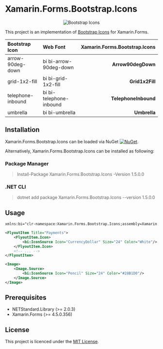 # Xamarin.Forms.Bootstrap.Icons

<center>
<img src="https://icons.getbootstrap.com/assets/img/icons-hero.png" alt="Bootstrap Icons">
</center>

This project is an implementation of [Bootstrap Icons][1] for Xamarin.Forms.

[1]: https://icons.getbootstrap.com/ "Bootstrap Icons"

| Bootstrap Icon        | Web Font   |   Xamarin.Forms.Bootstrap.Icons |
|:-----------------|:-------------------|--------------------:|
| arrow-90deg-down | bi bi-arrow-90deg-down         |            **Arrow90degDown**  |
| grid-1x2-fill | bi bi-grid-1x2-fill         |            **Grid1x2Fill**  |
| telephone-inbound | bi bi-telephone-inbound        |            **TelephoneInbound**  |
| umbrella | bi bi-umbrella        |            **Umbrella**  |

## Installation

Xamarin.Forms.Bootstrap.Icons can be loaded via NuGet [![NuGet](https://img.shields.io/nuget/v/Xamarin.Forms.Bootstrap.Icons?style=plastic)](https://www.nuget.org/packages/Xamarin.Forms.Bootstrap.Icons/).

Alternatively, Xamarin.Forms.Bootstrap.Icons can be installed as following:

### Package Manager

> Install-Package Xamarin.Forms.Bootstrap.Icons -Version 1.5.0.0

### .NET CLI

> dotnet add package Xamarin.Forms.Bootstrap.Icons --version 1.5.0.0

## Usage

```xml
xmlns:bi="clr-namespace:Xamarin.Forms.Bootstrap.Icons;assembly=Xamarin.Forms.Bootstrap.Icons"
```

```xml
<FlyoutItem Title="Payments">
    <FlyoutItem.Icon>
        <bi:IconSource Icon="CurrencyDollar" Size="24" Color="White"/>
    </FlyoutItem.Icon>
    <!-- ... -->
</FlyoutItem>
```

```xml
<Image>
    <Image.Source>
        <bi:IconSource Icon="Pencil" Size="24" Color="#28B1D0"/>
    </Image.Source>
</Image>
```

## Prerequisites

* NETStandard.Library (>= 2.0.3)
* Xamarin.Forms (>= 4.5.0.356)

## License

This project is licenced under the [MIT License][2].

[2]: https://opensource.org/licenses/mit-license.html "The MIT License | Open Source Initiative"